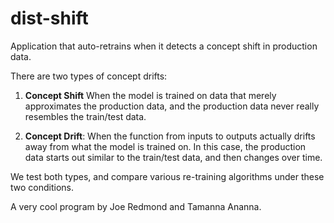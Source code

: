 # dist-shift
Application that auto-retrains when it detects a concept shift in production data.


There are two types of concept drifts:

1. **Concept Shift** When the model is trained on data that merely approximates the production data, and the production data never really resembles the train/test data.

2. **Concept Drift**: When the function from inputs to outputs actually drifts away from what the model is trained on. In this case, the production data starts out similar to the train/test data, and then changes over time.


We test both types, and compare various re-training algorithms under these two conditions.



A very cool program by Joe Redmond and Tamanna Ananna.
